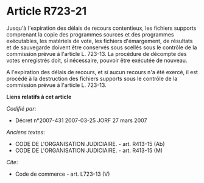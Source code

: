 # Article R723-21

Jusqu'à l'expiration des délais de recours contentieux, les fichiers supports comprenant la copie des programmes sources et
des programmes exécutables, les matériels de vote, les fichiers d'émargement, de résultats et de sauvegarde doivent être
conservés sous scellés sous le contrôle de la commission prévue à l'article L. 723-13. La procédure de décompte des votes
enregistrés doit, si nécessaire, pouvoir être exécutée de nouveau. 

A l'expiration des délais de recours, et si aucun recours n'a été exercé, il est procédé à la destruction des fichiers
supports sous le contrôle de la commission prévue à l'article L. 723-13.

**Liens relatifs à cet article**

_Codifié par_:

  - Décret n°2007-431 2007-03-25 JORF 27 mars 2007

_Anciens textes_:

  - CODE DE L'ORGANISATION JUDICIAIRE. - art. R413-15 (Ab)
  - CODE DE L'ORGANISATION JUDICIAIRE. - art. R413-15 (M)

_Cite_:

  - Code de commerce - art. L723-13 (V)
